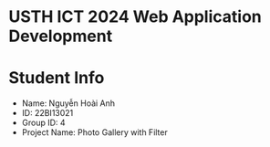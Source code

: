 USTH ICT 2024 Web Application Development
=====================================================

Student Info
=======================

* Name: Nguyễn Hoài Anh
* ID: 22BI13021
* Group ID: 4
* Project Name: Photo Gallery with Filter
